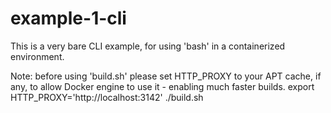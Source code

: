 # example-1-cli
This is a very bare CLI example, for using 'bash' in a containerized environment.

Note: before using 'build.sh' please set HTTP_PROXY to your APT cache, if any, to allow Docker engine to use it - enabling much faster builds.
      export HTTP_PROXY='http://localhost:3142'
      ./build.sh

